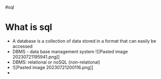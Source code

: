 #sql 

# What is sql
- A database is a collection of data stored in a format that can easily be accessed
- DBMS - data base management system
![[Pasted image 20230721195941.png]]
- DBMS: relational or noSQL (non-relational)
- ![[Pasted image 20230721200116.png]]
- 